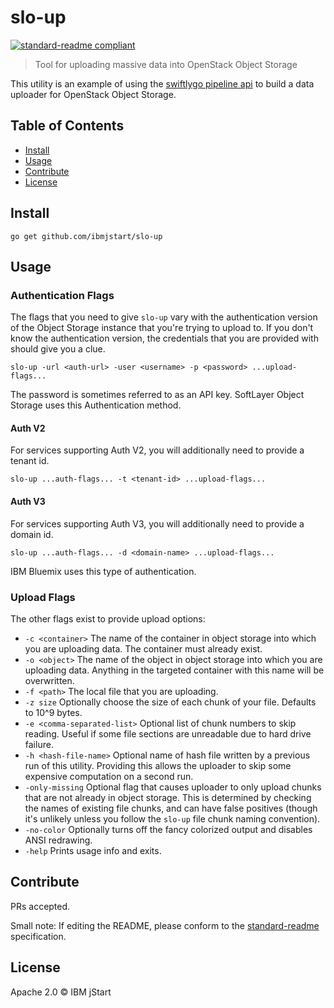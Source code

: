 # slo-up


[![standard-readme compliant](https://img.shields.io/badge/standard--readme-OK-green.svg?style=flat-square)](https://github.com/RichardLitt/standard-readme)

> Tool for uploading massive data into OpenStack Object Storage

This utility is an example of using the [swiftlygo pipeline api](https://github.com/ibmjstart/swiftlygo) to build a data uploader for
OpenStack Object Storage.

## Table of Contents

- [Install](#install)
- [Usage](#usage)
- [Contribute](#contribute)
- [License](#license)

## Install

```
go get github.com/ibmjstart/slo-up
```

## Usage

### Authentication Flags

The flags that you need to give `slo-up` vary with the authentication version of the Object Storage instance that you're trying to
upload to. If you don't know the authentication version, the credentials that you are provided with should give you a clue.

```
slo-up -url <auth-url> -user <username> -p <password> ...upload-flags...
```

The password is sometimes referred to as an API key.
SoftLayer Object Storage uses this Authentication method.

#### Auth V2

For services supporting Auth V2, you will additionally need to provide a tenant id.
```
slo-up ...auth-flags... -t <tenant-id> ...upload-flags...
```

#### Auth V3

For services supporting Auth V3, you will additionally need to provide a domain id. 
```
slo-up ...auth-flags... -d <domain-name> ...upload-flags...
```

IBM Bluemix uses this type of authentication.

### Upload Flags

The other flags exist to provide upload options:
 - `-c <container>` The name of the container in object storage into which you are uploading data. The container must already exist.
 - `-o <object>` The name of the object in object storage into which you are uploading data. Anything in the targeted container with this name will be overwritten.
 - `-f <path>` The local file that you are uploading.
 - `-z size` Optionally choose the size of each chunk of your file. Defaults to 10^9 bytes.
 - `-e <comma-separated-list>` Optional list of chunk numbers to skip reading. Useful if some file sections are unreadable due to hard drive failure.
 - `-h <hash-file-name>` Optional name of hash file written by a previous run of this utility. Providing this allows the uploader to skip some expensive computation on a second run.
 - `-only-missing` Optional flag that causes uploader to only upload chunks that are not already in object storage. This is determined by checking the names of existing file chunks, and can have false positives (though it's unlikely unless you follow the `slo-up` file chunk naming convention).
 - `-no-color` Optionally turns off the fancy colorized output and disables ANSI redrawing.
 - `-help` Prints usage info and exits.

## Contribute

PRs accepted.

Small note: If editing the README, please conform to the [standard-readme](https://github.com/RichardLitt/standard-readme) specification.

## License
Apache 2.0
 © IBM jStart

